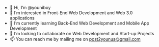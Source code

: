 - 👋 Hi, I’m @youniboy
- 👀 I’m interested in Front-End Web Development and Web 3.0 applications
- 🌱 I’m currently learning Back-End Web Development and Mobile App Development
- 💞️ I’m looking to collaborate on Web Development and Start-up Projects
- 📫 You can reach me by mailing me on post2younus@gmail.com
